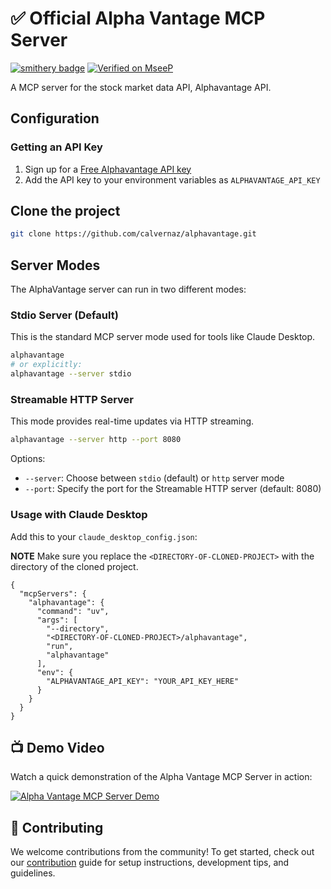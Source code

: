# ✅ Official Alpha Vantage MCP Server

[![smithery badge](https://smithery.ai/badge/@calvernaz/alphavantage)](https://smithery.ai/server/@calvernaz/alphavantage)
[![Verified on MseeP](https://mseep.ai/badge.svg)](https://mseep.ai/app/b76d0966-edd1-46fd-9cfb-b29a6d8cb563)

A MCP server for the stock market data API, Alphavantage API. 

## Configuration

### Getting an API Key
1. Sign up for a [Free Alphavantage API key](https://www.alphavantage.co/support/#api-key)
2. Add the API key to your environment variables as `ALPHAVANTAGE_API_KEY`


## Clone the project

```bash
git clone https://github.com/calvernaz/alphavantage.git
```

## Server Modes

The AlphaVantage server can run in two different modes:

### Stdio Server (Default)
This is the standard MCP server mode used for tools like Claude Desktop.

```bash
alphavantage
# or explicitly:
alphavantage --server stdio
```

### Streamable HTTP Server
This mode provides real-time updates via HTTP streaming.

```bash
alphavantage --server http --port 8080
```

Options:
- `--server`: Choose between `stdio` (default) or `http` server mode
- `--port`: Specify the port for the Streamable HTTP server (default: 8080)

### Usage with Claude Desktop
Add this to your `claude_desktop_config.json`:

**NOTE** Make sure you replace the `<DIRECTORY-OF-CLONED-PROJECT>` with the directory of the cloned project.

```
{
  "mcpServers": {
    "alphavantage": {
      "command": "uv",
      "args": [
        "--directory",
        "<DIRECTORY-OF-CLONED-PROJECT>/alphavantage",
        "run",
        "alphavantage"
      ],
      "env": {
        "ALPHAVANTAGE_API_KEY": "YOUR_API_KEY_HERE"
      }
    }
  }
}
```

## 📺 Demo Video

Watch a quick demonstration of the Alpha Vantage MCP Server in action:

[![Alpha Vantage MCP Server Demo](https://github.com/user-attachments/assets/bc9ecffb-eab6-4a4d-bbf6-9fc8178f15c3)](https://github.com/user-attachments/assets/bc9ecffb-eab6-4a4d-bbf6-9fc8178f15c3)


## 🤝 Contributing

We welcome contributions from the community! To get started, check out our [contribution](CONTRIBUTING.md) guide for setup instructions, 
development tips, and guidelines.
